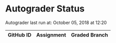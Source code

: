 # Autograder Status
Autograder last run at: October 05, 2018 at 12:20

| GitHub ID | Assignment | Graded Branch |
|-----------|------------|---------------|
